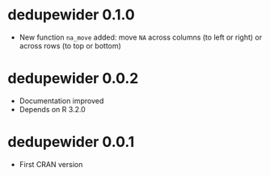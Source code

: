 # dedupewider 0.1.0

* New function `na_move` added: move `NA` across columns (to left or right) or across rows (to top or bottom)

# dedupewider 0.0.2

* Documentation improved
* Depends on R 3.2.0

# dedupewider 0.0.1

* First CRAN version
